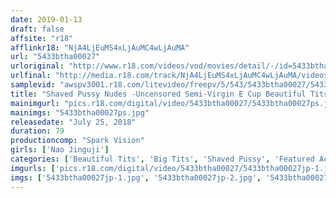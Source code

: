 ```yaml
---
date: 2019-01-13
draft: false
affsite: "r18"
afflinkr18: "NjA4LjEuMS4xLjAuMC4wLjAuMA"
url: "5433btha00027"
urloriginal: "http://www.r18.com/videos/vod/movies/detail/-/id=5433btha00027"
urlfinal: "http://media.r18.com/track/NjA4LjEuMS4xLjAuMC4wLjAuMA/videos/vod/movies/detail/-/id=5433btha00027"
samplevid: "awspv3001.r18.com/litevideo/freepv/5/543/5433btha00027/5433btha00027_dmb_w.mp4"
title: "Shaved Pussy Nudes -Uncensored Semi-Virgin E Cup Beautiful Tits- Nao Jinguji"
mainimgurl: "pics.r18.com/digital/video/5433btha00027/5433btha00027ps.jpg"
mainimgs: "5433btha00027ps.jpg"
releasedate: "July 25, 2018"
duration: 79
productioncomp: "Spark Vision"
girls: ['Nao Jinguji']
categories: ['Beautiful Tits', 'Big Tits', 'Shaved Pussy', 'Featured Actress', 'Idol & Celebrity', 'Idol Video', 'Hi-Def']
imgurls: ['pics.r18.com/digital/video/5433btha00027/5433btha00027jp-1.jpg', 'pics.r18.com/digital/video/5433btha00027/5433btha00027jp-2.jpg', 'pics.r18.com/digital/video/5433btha00027/5433btha00027jp-3.jpg', 'pics.r18.com/digital/video/5433btha00027/5433btha00027jp-4.jpg', 'pics.r18.com/digital/video/5433btha00027/5433btha00027jp-5.jpg', 'pics.r18.com/digital/video/5433btha00027/5433btha00027jp-6.jpg', 'pics.r18.com/digital/video/5433btha00027/5433btha00027jp-7.jpg', 'pics.r18.com/digital/video/5433btha00027/5433btha00027jp-8.jpg', 'pics.r18.com/digital/video/5433btha00027/5433btha00027jp-9.jpg', 'pics.r18.com/digital/video/5433btha00027/5433btha00027jp-10.jpg', 'pics.r18.com/digital/video/5433btha00027/5433btha00027jp-11.jpg', 'pics.r18.com/digital/video/5433btha00027/5433btha00027jp-12.jpg', 'pics.r18.com/digital/video/5433btha00027/5433btha00027jp-13.jpg', 'pics.r18.com/digital/video/5433btha00027/5433btha00027jp-14.jpg', 'pics.r18.com/digital/video/5433btha00027/5433btha00027jp-15.jpg', 'pics.r18.com/digital/video/5433btha00027/5433btha00027jp-16.jpg', 'pics.r18.com/digital/video/5433btha00027/5433btha00027jp-17.jpg', 'pics.r18.com/digital/video/5433btha00027/5433btha00027jp-18.jpg', 'pics.r18.com/digital/video/5433btha00027/5433btha00027jp-19.jpg', 'pics.r18.com/digital/video/5433btha00027/5433btha00027jp-20.jpg']
imgs: ['5433btha00027jp-1.jpg', '5433btha00027jp-2.jpg', '5433btha00027jp-3.jpg', '5433btha00027jp-4.jpg', '5433btha00027jp-5.jpg', '5433btha00027jp-6.jpg', '5433btha00027jp-7.jpg', '5433btha00027jp-8.jpg', '5433btha00027jp-9.jpg', '5433btha00027jp-10.jpg', '5433btha00027jp-11.jpg', '5433btha00027jp-12.jpg', '5433btha00027jp-13.jpg', '5433btha00027jp-14.jpg', '5433btha00027jp-15.jpg', '5433btha00027jp-16.jpg', '5433btha00027jp-17.jpg', '5433btha00027jp-18.jpg', '5433btha00027jp-19.jpg', '5433btha00027jp-20.jpg']
---
```

